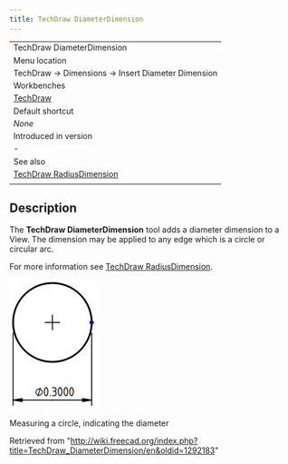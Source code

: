 ```yaml
---
title: TechDraw DiameterDimension
---
```


|                                                                                  |
| -------------------------------------------------------------------------------- |
| TechDraw DiameterDimension                                                       |
| Menu location                                                                    |
| TechDraw → Dimensions → Insert Diameter Dimension                                |
| Workbenches                                                                      |
| [TechDraw](/TechDraw_Workbench "TechDraw Workbench")                             |
| Default shortcut                                                                 |
| _None_                                                                           |
| Introduced in version                                                            |
| -                                                                                |
| See also                                                                         |
| [TechDraw RadiusDimension](/TechDraw_RadiusDimension "TechDraw RadiusDimension") |
|                                                                                  |

## Description

The **TechDraw DiameterDimension** tool adds a diameter dimension to a View. The dimension may be applied to any edge which is a circle or circular arc.

For more information see [TechDraw RadiusDimension](/TechDraw_RadiusDimension "TechDraw RadiusDimension").

![](/src/assets/images/TechDraw_Dimension_Diameter_example.png)

Measuring a circle, indicating the diameter

Retrieved from "<http://wiki.freecad.org/index.php?title=TechDraw_DiameterDimension/en&oldid=1292183>"
